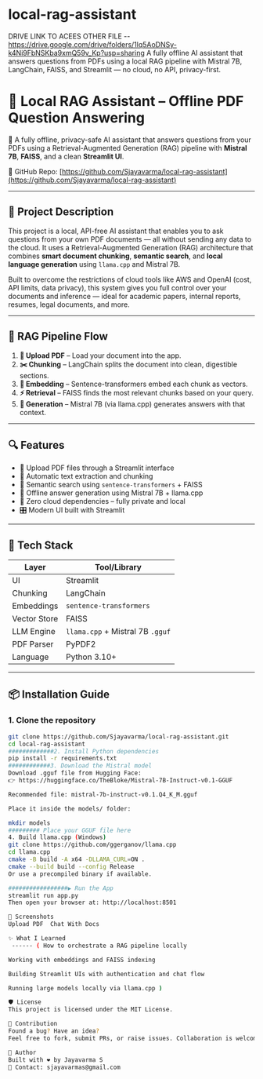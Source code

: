 # local-rag-assistant
 DRIVE LINK TO ACEES OTHER FILE -- https://drive.google.com/drive/folders/1lq5AoDNSy-k4Ni9FbNSKba9xmQ59v_Kp?usp=sharing
A fully offline AI assistant that answers questions from PDFs using a local RAG pipeline with Mistral 7B, LangChain, FAISS, and Streamlit — no cloud, no API, privacy-first.

# 🧠 Local RAG Assistant – Offline PDF Question Answering

🚀 A fully offline, privacy-safe AI assistant that answers questions from your PDFs using a Retrieval-Augmented Generation (RAG) pipeline with **Mistral 7B**, **FAISS**, and a clean **Streamlit UI**.

🔗 GitHub Repo: [https://github.com/Sjayavarma/local-rag-assistant](https://github.com/Sjayavarma/local-rag-assistant)

---

## 📖 Project Description

This project is a local, API-free AI assistant that enables you to ask questions from your own PDF documents — all without sending any data to the cloud. It uses a Retrieval-Augmented Generation (RAG) architecture that combines **smart document chunking**, **semantic search**, and **local language generation** using `llama.cpp` and Mistral 7B.

Built to overcome the restrictions of cloud tools like AWS and OpenAI (cost, API limits, data privacy), this system gives you full control over your documents and inference — ideal for academic papers, internal reports, resumes, legal documents, and more.

---

## 🔄 RAG Pipeline Flow

1. **📄 Upload PDF** – Load your document into the app.
2. **✂️ Chunking** – LangChain splits the document into clean, digestible sections.
3. **🧠 Embedding** – Sentence-transformers embed each chunk as vectors.
4. **⚡ Retrieval** – FAISS finds the most relevant chunks based on your query.
5. **🤖 Generation** – Mistral 7B (via llama.cpp) generates answers with that context.

---

## 🔍 Features

- 📂 Upload PDF files through a Streamlit interface
- 📎 Automatic text extraction and chunking
- 🧠 Semantic search using `sentence-transformers` + FAISS
- 🤖 Offline answer generation using Mistral 7B + llama.cpp
- 🔐 Zero cloud dependencies – fully private and local
- 🎛️ Modern UI built with Streamlit

---

## 🧰 Tech Stack

| Layer        | Tool/Library                    |
|--------------|---------------------------------|
| UI           | Streamlit                       |
| Chunking     | LangChain                       |
| Embeddings   | `sentence-transformers`         |
| Vector Store | FAISS                           |
| LLM Engine   | `llama.cpp` + Mistral 7B `.gguf`|
| PDF Parser   | PyPDF2                          |
| Language     | Python 3.10+                    |

---

## 📦 Installation Guide

### 1. Clone the repository

```bash
git clone https://github.com/Sjayavarma/local-rag-assistant.git
cd local-rag-assistant
#############2. Install Python dependencies
pip install -r requirements.txt
############3. Download the Mistral model
Download .gguf file from Hugging Face:
👉 https://huggingface.co/TheBloke/Mistral-7B-Instruct-v0.1-GGUF

Recommended file: mistral-7b-instruct-v0.1.Q4_K_M.gguf

Place it inside the models/ folder:

mkdir models
######### Place your GGUF file here
4. Build llama.cpp (Windows)
git clone https://github.com/ggerganov/llama.cpp
cd llama.cpp
cmake -B build -A x64 -DLLAMA_CURL=ON .
cmake --build build --config Release
Or use a precompiled binary if available.

#################▶️ Run the App
streamlit run app.py
Then open your browser at: http://localhost:8501

📸 Screenshots
Upload PDF	Chat With Docs

✨ What I Learned
 ------ ( How to orchestrate a RAG pipeline locally

Working with embeddings and FAISS indexing

Building Streamlit UIs with authentication and chat flow

Running large models locally via llama.cpp ) 

🛡️ License
This project is licensed under the MIT License.

🤝 Contribution
Found a bug? Have an idea?
Feel free to fork, submit PRs, or raise issues. Collaboration is welcome!

🔗 Author
Built with ❤️ by Jayavarma S
📧 Contact: sjayavarmas@gmail.com




